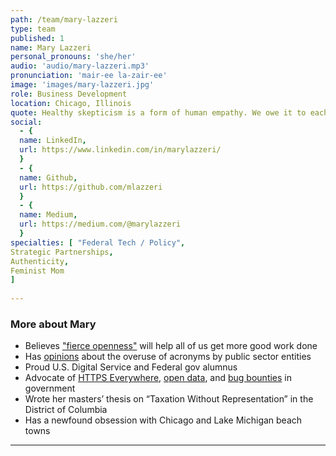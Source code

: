 ```yaml
---
path: /team/mary-lazzeri
type: team
published: 1
name: Mary Lazzeri
personal_pronouns: 'she/her'
audio: 'audio/mary-lazzeri.mp3'
pronunciation: 'mair-ee la-zair-ee'
image: 'images/mary-lazzeri.jpg'
role: Business Development
location: Chicago, Illinois
quote: Healthy skepticism is a form of human empathy. We owe it to each other to question what we are taught and told.
social: 
  - {
  name: LinkedIn,
  url: https://www.linkedin.com/in/marylazzeri/
  }
  - {
  name: Github,
  url: https://github.com/mlazzeri
  }
  - {
  name: Medium,
  url: https://medium.com/@marylazzeri
  }
specialties: [ "Federal Tech / Policy",
Strategic Partnerships,
Authenticity,
Feminist Mom
]
  
---
```


### More about Mary
* Believes ["fierce openness"](https://medium.com/civicactions/what-fierce-openness-can-do-for-government-dd1d3ed518af) will help all of us get more good work done
* Has [opinions](https://squeeze.isobar.com/2020/01/29/acronymization-and-inclusion-and-robin-williams/) about the overuse of acronyms by public sector entities
* Proud U.S. Digital Service and Federal gov alumnus
* Advocate of [HTTPS Everywhere](https://https.cio.gov/), [open data](https://medium.com/defense-digital-service/data-mil-an-experiment-in-defense-open-data-259f58bcaafb), and [bug bounties](https://techcrunch.com/2016/04/10/uncle-sam-wants-you-to-hack-the-pentagon/) in government
* Wrote her masters’ thesis on “Taxation Without Representation” in the District of Columbia
* Has a newfound obsession with Chicago and Lake Michigan beach towns

-----------------------------------
